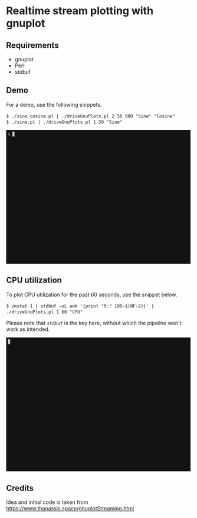 # Realtime stream plotting with gnuplot

## Requirements
- gnuplot
- Perl
- stdbuf

## Demo
For a demo, use the following snippets.
```
$ ./sine_cosine.pl | ./driveGnuPlots.pl 2 50 500 "Sine" "Cosine"
$ ./sine.pl | ./driveGnuPlots.pl 1 50 "Sine"
```

<a href="https://asciinema.org/a/341114"><img src="assets/demo_sine.gif" width="500px"/></a>


## CPU utilization
To plot CPU utilization for the past 60 seconds, use the snippet below.
```
$ vmstat 1 | stdbuf -oL awk '{print "0:" 100-$(NF-2)}' | ./driveGnuPlots.pl 1 60 "CPU"
```

Please note that `stdbuf` is the key here, without which the pipeline won't work as intended.

<a href="https://asciinema.org/a/341132"><img src="assets/cpu_util_341132.gif" width="500px"/></a>



## Credits
Idea and initial code is taken from https://www.thanassis.space/gnuplotStreaming.html
